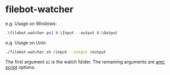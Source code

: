 # filebot-watcher

e.g. Usage on Windows:
```powershell
.\filebot-watcher.ps1 X:\Input --output X:\Output
```
e.g. Usage on Unix:
```bash
./filebot-watcher.sh /input --output /output
```
The first argument `$1` is the watch folder. The remaining arguments are [amc script](https://www.filebot.net/amc.html) options.
